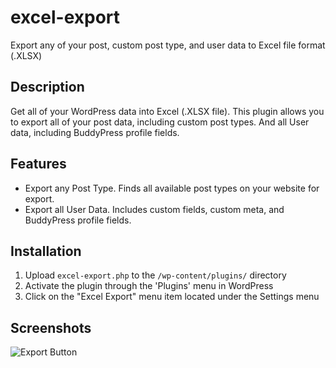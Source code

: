 # excel-export
Export any of your post, custom post type, and user data to Excel file format (.XLSX) 

## Description ##

Get all of your WordPress data into Excel (.XLSX file). This plugin allows you to export all of your post data, including custom post types. And all User data, including BuddyPress profile fields. 

## Features ##
- Export any Post Type. Finds all available post types on your website for export. 
- Export all User Data. Includes custom fields, custom meta, and BuddyPress profile fields. 

## Installation ##

1. Upload `excel-export.php` to the `/wp-content/plugins/` directory
2. Activate the plugin through the 'Plugins' menu in WordPress
3. Click on the "Excel Export" menu item located under the Settings menu

## Screenshots ##

![Export Button](https://github.com/BCcampus/excel-export/blob/master/assets/img/settings.png.png)
